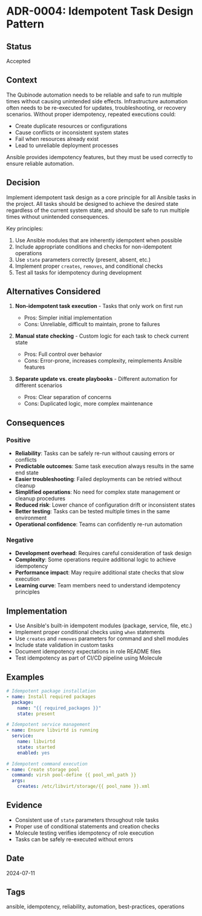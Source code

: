 # ADR-0004: Idempotent Task Design Pattern

## Status
Accepted

## Context
The Qubinode automation needs to be reliable and safe to run multiple times without causing unintended side effects. Infrastructure automation often needs to be re-executed for updates, troubleshooting, or recovery scenarios. Without proper idempotency, repeated executions could:

- Create duplicate resources or configurations
- Cause conflicts or inconsistent system states  
- Fail when resources already exist
- Lead to unreliable deployment processes

Ansible provides idempotency features, but they must be used correctly to ensure reliable automation.

## Decision
Implement idempotent task design as a core principle for all Ansible tasks in the project. All tasks should be designed to achieve the desired state regardless of the current system state, and should be safe to run multiple times without unintended consequences.

Key principles:
1. Use Ansible modules that are inherently idempotent when possible
2. Include appropriate conditions and checks for non-idempotent operations
3. Use `state` parameters correctly (present, absent, etc.)
4. Implement proper `creates`, `removes`, and conditional checks
5. Test all tasks for idempotency during development

## Alternatives Considered
1. **Non-idempotent task execution** - Tasks that only work on first run
   - Pros: Simpler initial implementation
   - Cons: Unreliable, difficult to maintain, prone to failures

2. **Manual state checking** - Custom logic for each task to check current state
   - Pros: Full control over behavior
   - Cons: Error-prone, increases complexity, reimplements Ansible features

3. **Separate update vs. create playbooks** - Different automation for different scenarios
   - Pros: Clear separation of concerns
   - Cons: Duplicated logic, more complex maintenance

## Consequences

### Positive
- **Reliability**: Tasks can be safely re-run without causing errors or conflicts
- **Predictable outcomes**: Same task execution always results in the same end state
- **Easier troubleshooting**: Failed deployments can be retried without cleanup
- **Simplified operations**: No need for complex state management or cleanup procedures
- **Reduced risk**: Lower chance of configuration drift or inconsistent states
- **Better testing**: Tasks can be tested multiple times in the same environment
- **Operational confidence**: Teams can confidently re-run automation

### Negative
- **Development overhead**: Requires careful consideration of task design
- **Complexity**: Some operations require additional logic to achieve idempotency
- **Performance impact**: May require additional state checks that slow execution
- **Learning curve**: Team members need to understand idempotency principles

## Implementation
- Use Ansible's built-in idempotent modules (package, service, file, etc.)
- Implement proper conditional checks using `when` statements
- Use `creates` and `removes` parameters for command and shell modules
- Include state validation in custom tasks
- Document idempotency expectations in role README files
- Test idempotency as part of CI/CD pipeline using Molecule

## Examples
```yaml
# Idempotent package installation
- name: Install required packages
  package:
    name: "{{ required_packages }}"
    state: present

# Idempotent service management  
- name: Ensure libvirtd is running
  service:
    name: libvirtd
    state: started
    enabled: yes

# Idempotent command execution
- name: Create storage pool
  command: virsh pool-define {{ pool_xml_path }}
  args:
    creates: /etc/libvirt/storage/{{ pool_name }}.xml
```

## Evidence
- Consistent use of `state` parameters throughout role tasks
- Proper use of conditional statements and creation checks
- Molecule testing verifies idempotency of role execution
- Tasks can be safely re-executed without errors

## Date
2024-07-11

## Tags
ansible, idempotency, reliability, automation, best-practices, operations
